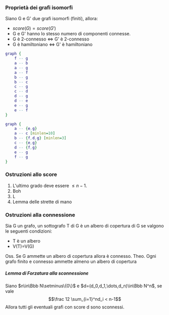 
### Proprietà dei grafi isomorfi
Siano G e G' due grafi isomorfi (finiti), allora:
- $score(G)=score(G')$
- G e G' hanno lo stesso numero di componenti connesse.
- G è 2-connesso $\iff$ G' è 2-connesso
- G è hamiltoniano $\iff$ G' è hamiltoniano

```dot
graph {
	f -- g
	a -- b
	a -- g
	a -- f
	b -- g
	b -- c
	c -- g
	c -- d
	d -- g
	d -- e
	e -- g
	e -- f
}
```
```dot
graph {
	a -- {e,g}
	a -- c [minlen=10]
	b -- {f,d,g} [minlen=3]
	c -- {e,g}
	d -- {f,g}
	e -- g
	f -- g
}
```

### Ostruzioni allo score
1. L'ultimo grado deve essere $\le n-1$.
2. Boh
3. L
4. Lemma delle strette di mano

### Ostruzioni alla connessione

Sia G un grafo, un sottografo T di G è un albero di copertura di G se valgono le seguenti condizioni:
- T è un albero
- V(T)=V(G)

Oss. Se G ammette un albero di copertura allora è connesso.
Theo. Ogni grafo finito e connesso ammette almeno un  albero di copertura

##### Lemma di Forzatura alla sconnessione
Siano $n\in\Bbb N\setminus\{0\}$ e $d=(d_0,d_1,\dots,d_n)\in\Bbb N^n$, se vale 
$$\frac 12 \sum_{i=1}^nd_i < n-1$$
Allora tutti gli eventuali grafi con score d sono sconnessi.